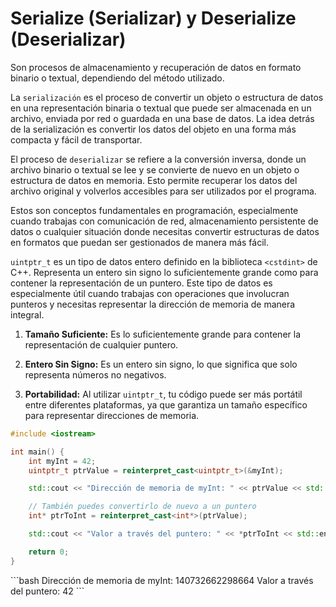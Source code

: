 # Serialize (Serializar) y Deserialize (Deserializar)

Son procesos de almacenamiento y recuperación de datos en formato binario o textual, dependiendo del método utilizado.

La `serialización` es el proceso de convertir un objeto o estructura de datos en una representación binaria o textual que puede ser almacenada en un archivo, enviada por red o guardada en una base de datos. La idea detrás de la serialización es convertir los datos del objeto en una forma más compacta y fácil de transportar.

El proceso de `deserializar` se refiere a la conversión inversa, donde un archivo binario o textual se lee y se convierte de nuevo en un objeto o estructura de datos en memoria. Esto permite recuperar los datos del archivo original y volverlos accesibles para ser utilizados por el programa.

Estos son conceptos fundamentales en programación, especialmente cuando trabajas con comunicación de red, almacenamiento persistente de datos o cualquier situación donde necesitas convertir estructuras de datos en formatos que puedan ser gestionados de manera más fácil.

`uintptr_t` es un tipo de datos entero definido en la biblioteca `<cstdint>` de C++. Representa un entero sin signo lo suficientemente grande como para contener la representación de un puntero. Este tipo de datos es especialmente útil cuando trabajas con operaciones que involucran punteros y necesitas representar la dirección de memoria de manera integral.


1. **Tamaño Suficiente:** Es lo suficientemente grande para contener la representación de cualquier puntero.

2. **Entero Sin Signo:** Es un entero sin signo, lo que significa que solo representa números no negativos.

3. **Portabilidad:** Al utilizar `uintptr_t`, tu código puede ser más portátil entre diferentes plataformas, ya que garantiza un tamaño específico para representar direcciones de memoria.


```cpp
#include <iostream>

int main() {
    int myInt = 42;
    uintptr_t ptrValue = reinterpret_cast<uintptr_t>(&myInt);

    std::cout << "Dirección de memoria de myInt: " << ptrValue << std::endl;

    // También puedes convertirlo de nuevo a un puntero
    int* ptrToInt = reinterpret_cast<int*>(ptrValue);

    std::cout << "Valor a través del puntero: " << *ptrToInt << std::endl;

    return 0;
}
```

<Badge type="info" text="output" />
```bash
Dirección de memoria de myInt: 140732662298664
Valor a través del puntero: 42
```
